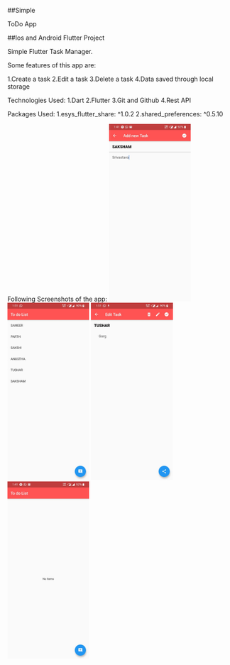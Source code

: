 ##Simple

ToDo App


##Ios and Android Flutter Project

Simple Flutter Task Manager.

Some features of this app are:

1.Create a task
2.Edit a task
3.Delete a task
4.Data saved through local storage

Technologies Used:
1.Dart
2.Flutter
3.Git and Github
4.Rest API

Packages Used:
1.esys_flutter_share: ^1.0.2
2.shared_preferences: ^0.5.10


Following Screenshots of the app:
<img src="./Screenshot/s3.jpeg" widt="500" height="400">
<img src="./Screenshot/s2.jpeg" widt="500" height="400">
<img src="./Screenshot/s1.jpeg" widt="500" height="400">
<img src="./Screenshot/s4.jpeg" widt="500" height="400">
